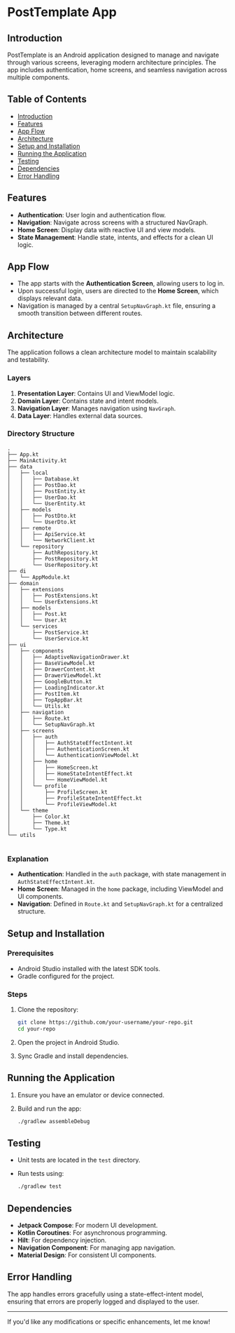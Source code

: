 # PostTemplate App

## Introduction

PostTemplate is an Android application designed to manage and navigate through various screens, leveraging modern architecture principles. The app includes authentication, home screens, and seamless navigation across multiple components.

## Table of Contents

- [Introduction](#introduction)
- [Features](#features)
- [App Flow](#app-flow)
- [Architecture](#architecture)
- [Setup and Installation](#setup-and-installation)
- [Running the Application](#running-the-application)
- [Testing](#testing)
- [Dependencies](#dependencies)
- [Error Handling](#error-handling)

## Features

- **Authentication**: User login and authentication flow.
- **Navigation**: Navigate across screens with a structured NavGraph.
- **Home Screen**: Display data with reactive UI and view models.
- **State Management**: Handle state, intents, and effects for a clean UI logic.

## App Flow

- The app starts with the **Authentication Screen**, allowing users to log in.
- Upon successful login, users are directed to the **Home Screen**, which displays relevant data.
- Navigation is managed by a central `SetupNavGraph.kt` file, ensuring a smooth transition between different routes.

## Architecture

The application follows a clean architecture model to maintain scalability and testability.

### Layers

1. **Presentation Layer**: Contains UI and ViewModel logic.
2. **Domain Layer**: Contains state and intent models.
3. **Navigation Layer**: Manages navigation using `NavGraph`.
4. **Data Layer**: Handles external data sources.

### Directory Structure

```
.
├── App.kt
├── MainActivity.kt
├── data
│   ├── local
│   │   ├── Database.kt
│   │   ├── PostDao.kt
│   │   ├── PostEntity.kt
│   │   ├── UserDao.kt
│   │   └── UserEntity.kt
│   ├── models
│   │   ├── PostDto.kt
│   │   └── UserDto.kt
│   ├── remote
│   │   ├── ApiService.kt
│   │   └── NetworkClient.kt
│   └── repository
│       ├── AuthRepository.kt
│       ├── PostRepository.kt
│       └── UserRepository.kt
├── di
│   └── AppModule.kt
├── domain
│   ├── extensions
│   │   ├── PostExtensions.kt
│   │   └── UserExtensions.kt
│   ├── models
│   │   ├── Post.kt
│   │   └── User.kt
│   └── services
│       ├── PostService.kt
│       └── UserService.kt
├── ui
│   ├── components
│   │   ├── AdaptiveNavigationDrawer.kt
│   │   ├── BaseViewModel.kt
│   │   ├── DrawerContent.kt
│   │   ├── DrawerViewModel.kt
│   │   ├── GoogleButton.kt
│   │   ├── LoadingIndicator.kt
│   │   ├── PostItem.kt
│   │   ├── TopAppBar.kt
│   │   └── Utils.kt
│   ├── navigation
│   │   ├── Route.kt
│   │   └── SetupNavGraph.kt
│   ├── screens
│   │   ├── auth
│   │   │   ├── AuthStateEffectIntent.kt
│   │   │   ├── AuthenticationScreen.kt
│   │   │   └── AuthenticationViewModel.kt
│   │   ├── home
│   │   │   ├── HomeScreen.kt
│   │   │   ├── HomeStateIntentEffect.kt
│   │   │   └── HomeViewModel.kt
│   │   └── profile
│   │       ├── ProfileScreen.kt
│   │       ├── ProfileStateIntentEffect.kt
│   │       └── ProfileViewModel.kt
│   └── theme
│       ├── Color.kt
│       ├── Theme.kt
│       └── Type.kt
└── utils


```

### Explanation

- **Authentication**: Handled in the `auth` package, with state management in `AuthStateEffectIntent.kt`.
- **Home Screen**: Managed in the `home` package, including ViewModel and UI components.
- **Navigation**: Defined in `Route.kt` and `SetupNavGraph.kt` for a centralized structure.

## Setup and Installation

### Prerequisites

- Android Studio installed with the latest SDK tools.
- Gradle configured for the project.

### Steps

1. Clone the repository:

   ```bash
   git clone https://github.com/your-username/your-repo.git
   cd your-repo
   ```

2. Open the project in Android Studio.
3. Sync Gradle and install dependencies.

## Running the Application

1. Ensure you have an emulator or device connected.
2. Build and run the app:

   ```bash
   ./gradlew assembleDebug
   ```

## Testing

- Unit tests are located in the `test` directory.
- Run tests using:

  ```bash
  ./gradlew test
  ```

## Dependencies

- **Jetpack Compose**: For modern UI development.
- **Kotlin Coroutines**: For asynchronous programming.
- **Hilt**: For dependency injection.
- **Navigation Component**: For managing app navigation.
- **Material Design**: For consistent UI components.

## Error Handling

The app handles errors gracefully using a state-effect-intent model, ensuring that errors are properly logged and displayed to the user.

--- 

If you'd like any modifications or specific enhancements, let me know!

